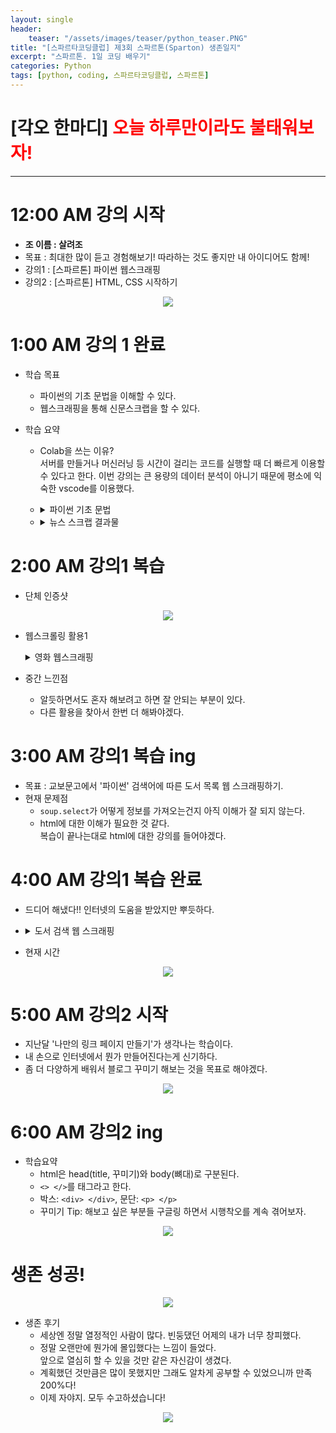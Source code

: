 ```yaml
---
layout: single
header:
    teaser: "/assets/images/teaser/python_teaser.PNG"
title: "[스파르타코딩클럽] 제3회 스파르톤(Sparton) 생존일지"
excerpt: "스파르톤. 1일 코딩 배우기"
categories: Python
tags: [python, coding, 스파르타코딩클럽, 스파르톤]
---
```


# [각오 한마디] <font color='red'> 오늘 하루만이라도 불태워보자! </font> 

* * * 

# 12:00 AM 강의 시작
* **조 이름 : 살려조**
* 목표 : 최대한 많이 듣고 경험해보기! 따라하는 것도 좋지만 내 아이디어도 함께!
* 강의1 : [스파르톤] 파이썬 웹스크래핑
* 강의2 : [스파르톤] HTML, CSS 시작하기

<p style="text-align:center;">
    <img src="/assets/images/sparton/figure1.PNG">
</p>

# 1:00 AM 강의 1 완료
* 학습 목표
    * 파이썬의 기초 문법을 이해할 수 있다. 
    * 웹스크래핑을 통해 신문스크랩을 할 수 있다. 


* 학습 요약
    * Colab을 쓰는 이유? <br>
    서버를 만들거나 머신러닝 등 시간이 걸리는 코드를 실행할 때 더 빠르게 이용할 수 있다고 한다. 이번 강의는 큰 용량의 데이터 분석이 아니기 때문에 평소에 익숙한 vscode를 이용했다. 
    * <details>
        <summary>
        파이썬 기초 문법

        </summary>
        <div markdown="1">
        * 리스트 : `[](대괄호)`
        * 딕셔너리 : `{key : value}(소괄호)`
        * 함수 
            ```python
            def 함수이름(input):
                함수내용
                return 반환값
            ``` 
        * 조건문 
            ```python
            if 조건:
                True일 때 내용
            else:
                False일 때 내용
            ```
        * 반복문
            ```python
            for i in num:
                반복내용
            ```
        </div>
        </details> 
        
    * <details>
        <summary>
        뉴스 스크랩 결과물

        </summary> 
        <div markdown="1">
        ```python
        <'태풍' 관련 뉴스 검색 결과입니다.>
        연합뉴스, 정부, 태풍 '난마돌' 선제 대응…중대본 1단계 가동
        URL: https://www.yna.co.kr/view/AKR20220917037900530?input=1195m
        SBS, 초강력으로 커지는 태풍 '난마돌'…모레 한반도 근처로
        URL: https://news.sbs.co.kr/news/endPage.do?news_id=N1006899929&plink=ORI&cooper=NAVER
        YTN, 日 "난마돌, 과거 경험 못 한 태풍"...특별경보 발령할 수도
        URL: https://www.ytn.co.kr/_ln/0104_202209171931272799
        중앙일보, 한국 접근하는 '난마돌'…18일부터 전국 태풍 영향권 들어간다
        URL: https://www.joongang.co.kr/article/25102371
        SBS, '초강력 태풍'으로 발달할 '난마돌'…월요일 새벽 최근접
        URL: https://news.sbs.co.kr/news/endPage.do?news_id=N1006900022&plink=ORI&cooper=NAVER
        조선비즈, 한덕수 총리, 태풍 난마돌 점검회의…”사전대피 만전”
        URL: https://biz.chosun.com/policy/politics/2022/09/17/FPF5EW2Y4JGFTN52QWH6EU5SN4/?utm_source=naver&utm_medium=original&utm_campaign=biz
        동아일보, 태풍 난마돌 곧 ‘초강력’으로 북상…19일 새벽 한반도 최근접
        URL: https://www.donga.com/news/article/all/20220917/115495851/2
        SBS Biz, 태풍 '난마돌' 북상에 제주 해안가 일부 출입 통제
        URL: https://biz.sbs.co.kr/article_hub/20000080775?division=NAVER
        노컷뉴스, 태풍 난마돌 북상…경남 '비상 1단계' 앞당겨 돌입
        URL: https://www.nocutnews.co.kr/news/5818875
        TV조선, 태풍 난마돌 '초강력' 발달…18일부터 영향권
        URL: http://news.tvchosun.com/site/data/html_dir/2022/09/17/2022091790072.html
        ```
        </div>
        </details> 
    

# 2:00 AM 강의1 복습
* 단체 인증샷
<p style="text-align:center;">
    <img src="/assets/images/sparton/figure3.PNG">
</p>

* 웹스크롤링 활용1
    <details>
    <summary>
        영화 웹스크래핑

    </summary> 
    <div markdown="1">
    ```python
    < 20220916 일자 영화 Top 50 입니다.>
    01 인생은 뷰티풀: 비타돌체 9.80
    02 탑건: 매버릭 9.77
    03 클라우스 9.71
    04 할머니의 먼 집 9.62
    05 그린 북 9.60
    06 가버나움 9.59
    07 밥정 9.58
    08 베일리 어게인 9.54
    09 원더 9.53
    010 아일라 9.52
    11 디지몬 어드벤처 라스트 에볼루션 : 인연 9.51
    12 극장판 바이올렛 에버가든 9.50
    ...
    ```
    </div>
    </details> 

* 중간 느낀점 
    * 알듯하면서도 혼자 해보려고 하면 잘 안되는 부분이 있다. 
    * 다른 활용을 찾아서 한번 더 해봐야겠다. 

# 3:00 AM 강의1 복습 ing
* 목표 : 교보문고에서 '파이썬' 검색어에 따른 도서 목록 웹 스크래핑하기.
* 현재 문제점 
    * `soup.select`가 어떻게 정보를 가져오는건지 아직 이해가 잘 되지 않는다.
    * html에 대한 이해가 필요한 것 같다. <br>
    복습이 끝나는대로 html에 대한 강의를 들어야겠다.

# 4:00 AM 강의1 복습 완료
* 드디어 해냈다!! 인터넷의 도움을 받았지만 뿌듯하다.
* <details>
    <summary>
        도서 검색 웹 스크래핑

    </summary> 
    <div markdown="1">
    ```python
    import requests 
    from bs4 import BeautifulSoup

    def book_search(book):
        headers = {'User-Agent' : 'Mozilla/5.0 (Windows NT 10.0; Win64; x64)AppleWebKit/537.36 (KHTML, like Gecko) Chrome/73.0.3683.86 Safari/537.36'}
        data = requests.get(f'https://search.kyobobook.co.kr/web/search?vPstrKeyWord={book}&orderClick=LAG',headers=headers)

        soup = BeautifulSoup(data.text, 'html.parser')

        trs = soup.select('#search_list tr')
        num = 0
        author = []

        print(f'<"{book}"에 대한 도서 검색 결과입니다.>')

        for tr in trs:
            num += 1
            subject = tr.select_one('.title strong').text
            URL = tr.select_one('.title a')['href']
            rate = tr.select_one('.info div b').text
            author = tr.select('.author a')
            price = tr.select_one('.org_price').text
            discount = tr.select_one('.sell_price strong').text
            print(num,'.', subject, '| 출판사: ', author[len(author)-1].text, 
                '| 정가: ', price, '| 판매가: ', discount, 
                '| 평점: ', rate, ' / 10.0 \nURL: ', URL, sep="")

    book_search('파이썬')
    ```
    
    ```
    <"파이썬"에 대한 도서 검색 결과입니다.>
    1. 혼자 공부하는 파이썬| 출판사: 한빛미디어| 정가: 22,000원| 판매가: 19,800원| 평점: 9.7 / 10.0 
    URL: http://www.kyobobook.co.kr/product/detailViewKor.laf?ejkGb=KOR&mallGb=KOR&barcode=9791162245651&orderClick=LAG&Kc=
    2. Do it! 점프 투 파이썬| 출판사: 이지스퍼블리싱| 정가: 18,800원| 판매가: 16,920원| 평점: 9.3 / 10.0 
    URL: http://www.kyobobook.co.kr/product/detailViewKor.laf?ejkGb=KOR&mallGb=KOR&barcode=9791163030911&orderClick=LAG&Kc=
    3. 파이썬 for Beginner| 출판사: 한빛아카데미| 정가: 25,000원| 판매가: 24,250원| 평점: 10 / 10.0 
    URL: http://www.kyobobook.co.kr/product/detailViewKor.laf?ejkGb=KOR&mallGb=KOR&barcode=9791156645740&orderClick=LAG&Kc=
    4.파이어족 강환국의 하면 된다! 퀀트 투자| 출판사: 에프엔미디어| 정가: 18,700원| 판매가: 16,830원| 평점: 9.6 / 10.0 
    URL: http://www.kyobobook.co.kr/product/detailViewKor.laf?ejkGb=KOR&mallGb=KOR&barcode=9791188754489&orderClick=LAG&Kc=
    5. 혼자 공부하는 첫 프로그래밍 with 파이썬| 출판사: 한빛미디어| 정가: 17,000원| 판매가: 15,300원| 평점: 8.5 / 10.0 
    URL: http://www.kyobobook.co.kr/product/detailViewKor.laf?ejkGb=KOR&mallGb=KOR&barcode=9791162243039&orderClick=LAG&Kc=
    ...
    ```
    </div>
    </details> 

* 현재 시간
<p style="text-align:center;">
    <img src="/assets/images/sparton/figure4.jpg">
</p>

# 5:00 AM 강의2 시작
* 지난달 '나만의 링크 페이지 만들기'가 생각나는 학습이다.
* 내 손으로 인터넷에서 뭔가 만들어진다는게 신기하다.
* 좀 더 다양하게 배워서 블로그 꾸미기 해보는 것을 목표로 해야겠다. 
<p style="text-align:center;">
    <img src="/assets/images/sparton/figure5.PNG">
</p>

# 6:00 AM 강의2 ing 
* 학습요약
    * html은 head(title, 꾸미기)와 body(뼈대)로 구분된다.
    * `<> </>`를 태그라고 한다. 
    * 박스: `<div> </div>`, 문단: `<p> </p>`
    * 꾸미기 Tip: 해보고 싶은 부분들 구글링 하면서 시행착오를 계속 겪어보자. 

<p style="text-align:center;">
    <img src="/assets/images/sparton/figure6.PNG">
</p>

# 생존 성공!
<p style="text-align:center;">
    <img src="/assets/images/sparton/figure7.jpg">
</p>

* 생존 후기
    * 세상엔 정말 열정적인 사람이 많다. 빈둥댔던 어제의 내가 너무 창피했다.
    * 정말 오랜만에 뭔가에 몰입했다는 느낌이 들었다. <br>
    앞으로 열심히 할 수 있을 것만 같은 자신감이 생겼다.
    * 계획했던 것만큼은 많이 못했지만 그래도 알차게 공부할 수 있었으니까 만족 200%다!
    * 이제 자야지. 모두 수고하셨습니다! 

<p style="text-align:center;">
    <img src="/assets/images/sparton/figure8.PNG">
</p>


